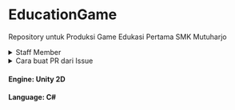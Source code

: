 # EducationGame
Repository untuk Produksi Game Edukasi Pertama SMK Mutuharjo

<details>
  <summary>Staff Member</summary>
  <br>
  
🎬 **Director** : Yours Truly 

💻 **Programmers** :
- Lead Programmer : Bastiar Ramadan
- Junior Programmer : Apriansyah Yudha Pratama

🎨 **Game Artists** : 
- Character Designer : Ridwan Raehan Ramdhon
- Font and Graphic : Muhammad Zaidan Nabih
- VFX : Abby Wahyu Sadewa
- 3D : Muhammad Rafi Ash-Shiddiqi

♟️ **Level Designer** : 
- Arifin Setya Nugroho

🎧 **Sound Enginer** :
- Muhammad Firdaus 

🧩 **UI UX** :
- Raja Risqulloh B.A
</details>

<details>
  <summary>Cara buat PR dari Issue</summary>
  <br>

1. Pull dari branch staging dengan cara ```git pull https://github.com/Mutuharjo-Game-Development/EducationGame.git```
2. Buat dan ubah ke branch yang dituju di terminal ```git checkout -b "nama issue. ex: feat/add-movement"```
3. Pastikan kalian sudah berada di branch yang tepat dengan mengeceknya menggunakan command ```git branch```
4. Setelah selesai dengan tugas yang ada di Issue, kalian bisa melakukan push seperti biasa dengan cara ```git add .```, lalu commit ```git commit -m 'commit sesuai apa yang dirubah. ex: "
Fix: Bug at movement"'```, setelah itu bisa di push ke branch sesuai yang tadi dibuat, ```git push origin feat/add-movement```. Sebelumnya pastikan dulu kalian sudah berada di branch ```feat/add-movement```
5. Lalu buat Pull Request di github dengan mengcompare branch yang kalian buat tadi dengan branch staging
6. Tunggu sampai reviewers meng-approve PR kalian
</details> 

#### Engine: Unity 2D

#### Language: C#
